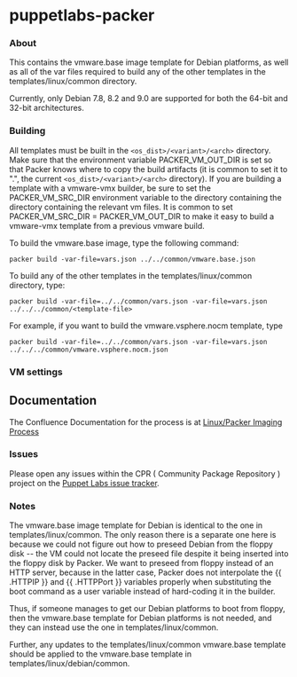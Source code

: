 # puppetlabs-packer

### About

This contains the vmware.base image template for Debian platforms, as well as all of the var files
required to build any of the other templates in the templates/linux/common directory.

Currently, only Debian 7.8, 8.2 and 9.0 are supported for both the 64-bit and 32-bit architectures.

### Building

All templates must be built in the `<os_dist>/<variant>/<arch>` directory. Make sure that the environment variable PACKER\_VM\_OUT\_DIR is set so that Packer knows where to copy the build artifacts (it is common to set it to ".", the current `<os_dist>/<variant>/<arch>` directory). If you are building a template with a vmware-vmx builder, be sure to set the PACKER\_VM\_SRC\_DIR environment variable to the directory containing the directory containing the relevant vm files. It is common to set PACKER\_VM\_SRC\_DIR = PACKER\_VM\_OUT\_DIR to make it easy to build a vmware-vmx template from a previous vmware build.

To build the vmware.base image, type the following command:
```
packer build -var-file=vars.json ../../common/vmware.base.json
```

To build any of the other templates in the templates/linux/common directory, type:
```
packer build -var-file=../../common/vars.json -var-file=vars.json ../../../common/<template-file>
```

For example, if you want to build the vmware.vsphere.nocm template, type
```
packer build -var-file=../../common/vars.json -var-file=vars.json ../../../common/vmware.vsphere.nocm.json
```

### VM settings


## Documentation

The Confluence Documentation for the process is at [Linux/Packer Imaging Process](https://confluence.puppetlabs.com/display/SRE/Linux+Image+Packer+Generation)

### Issues

Please open any issues within the CPR ( Community Package Repository ) project on the [Puppet Labs issue tracker](https://tickets.puppetlabs.com/browse/CPR).

### Notes
The vmware.base image template for Debian is identical to the one in templates/linux/common. The only reason there is a separate one here is because we could not figure out how to preseed Debian from the floppy disk -- the VM could not locate the preseed file despite it being inserted into the floppy disk by Packer. We want to preseed from floppy instead of an HTTP server, because in the latter case, Packer does not interpolate the {{ .HTTPIP }} and {{ .HTTPPort }} variables properly when substituting the boot command as a user variable instead of hard-coding it in the builder.

Thus, if someone manages to get our Debian platforms to boot from floppy, then the vmware.base template for Debian platforms is not needed, and they can instead use the one in templates/linux/common.

Further, any updates to the templates/linux/common vmware.base template should be applied to the vmware.base template in templates/linux/debian/common.

